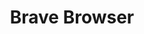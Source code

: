 ---
facebook: https://facebook.com/BraveSoftware
git: https://github.com/brave
logohandle: brave
sort: brave
title: Brave Browser
twitter: https://x.com/brave
website: https://brave.com/
wikipedia: https://en.wikipedia.org/wiki/Brave_(web_browser)
youtube: https://youtube.com/bravesoftware
---